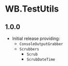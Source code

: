 # WB.TestUtils

## 1.0.0

- Initial release providing:
  - `ConsoleOutputGrabber`
  - `Scrubbers`
    - `Scrub`
    - `ScrubDateTime`
